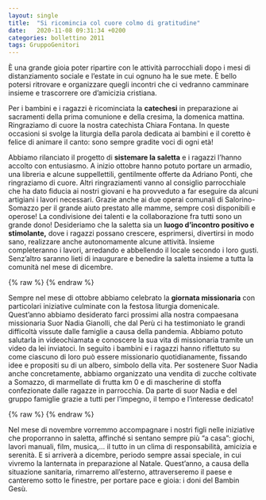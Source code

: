 ```yaml
---
layout: single
title:  "Si ricomincia col cuore colmo di gratitudine"
date:   2020-11-08 09:31:34 +0200
categories: bollettino 2011
tags: GruppoGenitori
---
```


È una grande gioia poter ripartire con le attività parrocchiali dopo i mesi di distanziamento sociale e l’estate in cui ognuno ha le sue mete. È bello potersi ritrovare e organizzare quegli incontri che ci vedranno camminare insieme e trascorrere ore d’amicizia cristiana.

Per i bambini e i ragazzi è ricominciata la **catechesi** in preparazione ai sacramenti della prima comunione e della cresima, la domenica mattina. Ringraziamo di cuore la nostra catechista Chiara Fontana. In queste occasioni si svolge la liturgia della parola dedicata ai bambini e il coretto è felice di animare il canto: sono sempre gradite voci di ogni età!

Abbiamo rilanciato il progetto di **sistemare la saletta** e i ragazzi l’hanno accolto con entusiasmo. A inizio ottobre hanno potuto portare un armadio, una libreria e alcune suppellettili, gentilmente offerte da Adriano Ponti, che ringraziamo di cuore. Altri ringraziamenti vanno al consiglio parrocchiale che ha dato fiducia ai nostri giovani e ha provveduto a far eseguire da alcuni artigiani i lavori necessari. Grazie anche ai due operai comunali di Salorino-Somazzo per il grande aiuto prestato alle mamme, sempre così disponibili e operose! La condivisione dei talenti e la collaborazione fra tutti sono un grande dono! Desideriamo che la saletta sia un **luogo d’incontro positivo e stimolante,** dove i ragazzi possano crescere, esprimersi, divertirsi in modo sano, realizzare anche autonomamente alcune attività. Insieme completeranno i lavori, arredando e abbellendo il locale secondo i loro gusti. Senz’altro saranno lieti di inaugurare e benedire la saletta insieme a tutta la comunità nel mese di dicembre.


{% raw %}<img class="full"
     src="/assets/images/bollettino2011/famiglie_1.jpg"
     alt="">
{% endraw %}


Sempre nel mese di ottobre abbiamo celebrato la **giornata missionaria** con particolari iniziative culminate con la festosa liturgia domenicale. Quest’anno abbiamo desiderato farci prossimi alla nostra compaesana missionaria Suor Nadia Gianolli, che dal Perù ci ha testimoniato le grandi difficoltà vissute dalle famiglie a causa della pandemia. Abbiamo potuto salutarla in videochiamata e conoscere la sua vita di missionaria tramite un video da lei inviatoci. In seguito i bambini e i ragazzi hanno riflettuto su come ciascuno di loro può essere missionario quotidianamente, fissando idee e propositi su di un albero, simbolo della vita. Per sostenere Suor Nadia anche concretamente, abbiamo organizzato una vendita di zucche coltivate a Somazzo, di marmellate di frutta km 0 e di mascherine di stoffa confezionate dalle ragazze in parrocchia. Da parte di suor Nadia e del gruppo famiglie grazie a tutti per l’impegno, il tempo e l’interesse dedicato! 

{% raw %}<img class="full"
     src="/assets/images/bollettino2011/famiglie_2.jpg"
     alt="">
{% endraw %}

Nel mese di novembre vorremmo accompagnare i nostri figli nelle iniziative che proporranno in saletta, affinché si sentano sempre più “a casa”: giochi, lavori manuali, film, musica,… il tutto in un clima di responsabilità, amicizia e serenità. E si arriverà a dicembre, periodo sempre assai speciale, in cui vivremo la lanternata in preparazione al Natale. Quest’anno, a causa della situazione sanitaria, rimarremo all’esterno, attraverseremo il paese e canteremo sotto le finestre, per portare pace e gioia: i doni del Bambin Gesù. 

